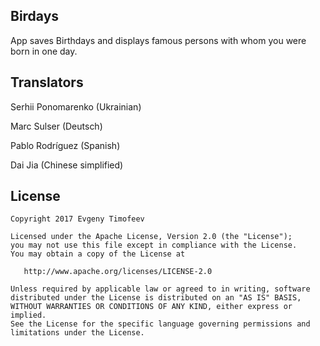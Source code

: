 ## Birdays
App saves Birthdays and displays famous persons with whom you were born in one day.
## Translators
Serhii Ponomarenko (Ukrainian)

Marc Sulser (Deutsch)

Pablo Rodríguez (Spanish)

Dai Jia (Chinese simplified)
## License
```
Copyright 2017 Evgeny Timofeev

Licensed under the Apache License, Version 2.0 (the "License");
you may not use this file except in compliance with the License.
You may obtain a copy of the License at

   http://www.apache.org/licenses/LICENSE-2.0

Unless required by applicable law or agreed to in writing, software
distributed under the License is distributed on an "AS IS" BASIS,
WITHOUT WARRANTIES OR CONDITIONS OF ANY KIND, either express or implied.
See the License for the specific language governing permissions and
limitations under the License.
```
